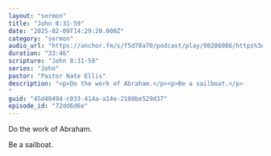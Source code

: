 ```yaml
---
layout: "sermon"
title: "John 8:31-59"
date: "2025-02-09T14:29:20.000Z"
category: "sermon"
audio_url: "https://anchor.fm/s/f5d78a70/podcast/play/98286086/https%3A%2F%2Fd3ctxlq1ktw2nl.cloudfront.net%2Fstaging%2F2025-1-10%2F394611769-44100-2-f559e7d88b16b.m4a"
duration: "33:46"
scripture: "John 8:31-59"
series: "John"
pastor: "Pastor Nate Ellis"
description: "<p>Do the work of Abraham.</p><p>Be a sailboat.</p>
"
guid: "45d40494-c033-414a-a14e-2180be529d37"
episode_id: "72dd6d6e"
---
```


<p>Do the work of Abraham.</p><p>Be a sailboat.</p>


